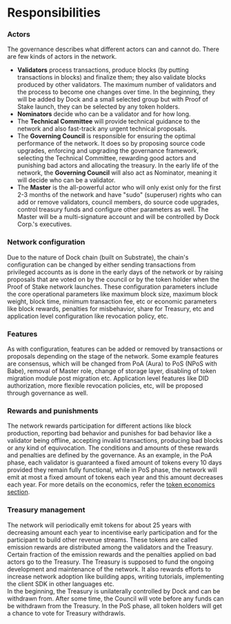 # Responsibilities

### Actors

The governance describes what different actors can and cannot do. There are few kinds of actors in the network.

* **Validators** process transactions, produce blocks \(by putting transactions in blocks\) and finalize them; they also validate blocks produced by other validators. The maximum number of validators and the process to become one changes over time. In the beginning, they will be added by Dock and a small selected group but with Proof of Stake launch, they can be selected by any token holders.
* **Nominators** decide who can be a validator and for how long.
* The **Technical Committee** will provide technical guidance to the network and also fast-track any urgent technical proposals.
* The **Governing Council** is responsible for ensuring the optimal performance of the network. It does so by proposing source code upgrades, enforcing and upgrading the governance framework, selecting the Technical Committee, rewarding good actors and punishing bad actors and allocating the treasury. In the early life of the network, the **Governing Council** will also act as Nominator, meaning it will decide who can be a validator.
* The **Master** is the all-powerful actor who will only exist only for the first 2-3 months of the network and have "sudo" \(superuser\) rights who can add or remove validators, council members, do source code upgrades, control treasury funds and configure other parameters as well. The Master will be a multi-signature account and will be controlled by Dock Corp.'s executives.

### Network configuration

Due to the nature of Dock chain \(built on Substrate\), the chain's configuration can be changed by either sending transactions from privileged accounts as is done in the early days of the network or by raising proposals that are voted on by the council or by the token holder when the Proof of Stake network launches. These configuration parameters include the core operational parameters like maximum block size, maximum block weight, block time, minimum transaction fee, etc or economic parameters like block rewards, penalties for misbehavior, share for Treasury, etc and application level configuration like revocation policy, etc.

### Features

As with configuration, features can be added or removed by transactions or proposals depending on the stage of the network. Some example features are consensus, which will be changed from PoA \(Aura\) to PoS \(NPoS with Babe\), removal of Master role, change of storage layer, disabling of token migration module post migration etc. Application level features like DID authorization, more flexible revocation policies, etc, will be proposed through governance as well.

### Rewards and punishments

The network rewards participation for different actions like block production, reporting bad behavior and punishes for bad behavior like a validator being offline, accepting invalid transactions, producing bad blocks or any kind of equivocation. The conditions and amounts of these rewards and penalties are defined by the governance. As an example, in the PoA phase, each validator is guaranteed a fixed amount of tokens every 10 days provided they remain fully functional, while in PoS phase, the network will emit at most a fixed amount of tokens each year and this amount decreases each year. For more details on the economics, refer the [token economics section]().

### Treasury management

The network will periodically emit tokens for about 25 years with decreasing amount each year to incentivise early participation and for the participant to build other revenue streams. These tokens are called emission rewards are distributed among the validators and the Treasury. Certain fraction of the emission rewards and the penalties applied on bad actors go to the Treasury. The Treasury is supposed to fund the ongoing development and maintenance of the network. It also rewards efforts to increase network adoption like building apps, writing tutorials, implementing the client SDK in other languages etc.   
In the beginning, the Treasury is unilaterally controlled by Dock and can be withdrawn from. After some time, the Council will vote before any funds can be withdrawn from the Treasury. In the PoS phase, all token holders will get a chance to vote for Treasury withdrawls.

